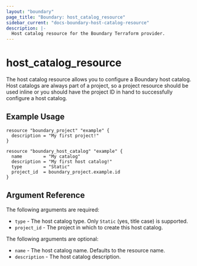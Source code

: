 ```yaml
---
layout: "boundary"
page_title: "Boundary: host_catalog_resource"
sidebar_current: "docs-boundary-host-catalog-resource"
description: |-
  Host catalog resource for the Boundary Terraform provider.
---
```


# host_catalog_resource 
The host catalog resource allows you to configure a Boundary host catalog. Host catalogs
are always part of a project, so a project resource should be used inline or you should have
the project ID in hand to successfully configure a host catalog. 

## Example Usage

```hcl
resource "boundary_project" "example" {
  description = "My first project!"
}

resource "boundary_host_catalog" "example" {
  name        = "My catalog"
  description = "My first host catalog!"
  type        = "Static"
  project_id  = boundary_project.example.id
}
```

## Argument Reference

The following arguments are required:
* `type` - The host catalog type. Only `Static` (yes, title case) is supported.
* `project_id` - The project in which to create this host catalog.

The following arguments are optional:
* `name` - The host catalog name. Defaults to the resource name.
* `description` - The host catalog description.

